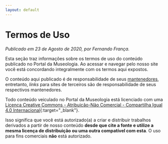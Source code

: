 ```yaml
---
layout: default
---
```


# Termos de Uso

_Publicado em 23 de Agosto de 2020, por Fernando França._

Esta seção traz informações sobre os termos de uso do conteúdo publicado no Portal da Museologia. Ao acessar e navegar pelo nosso site você está concordando integralmente com os termos aqui expostos.

O conteúdo aqui publicado é de responsabilidade de seus [mantenedores](/oportal), entretanto, *links* para sites de terceiros são de responsabilidade de seus respectivos mantenedores.

Todo conteúdo veiculado no Portal da Museologia está licenciado com uma [Licença Creative Commons - Atribuição-Não Comercial - Compartilha Igual 4.0 Internacional](https://creativecommons.org/licenses/by-nc-sa/4.0/deed.pt_BR){:target="_blank"}.

Isso significa que você está autorizado(a) a criar e distribuir trabalhos derivados a partir de nosso conteúdo **desde que cite a fonte e utilize a mesma licença de distribuição ou uma outra compatível com esta**. O uso para fins comerciais **não** está autorizado.
